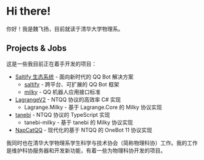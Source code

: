 # Hi there!

你好！我是魏飞扬，目前就读于清华大学物理系。

## Projects & Jobs

这是一些我目前正在着手开发的项目：

- [Saltify 生态系统](https://github.com/SaltifyDev) - 面向新时代的 QQ Bot 解决方案
  - [saltify](https://github.com/SaltifyDev/saltify) - 跨平台、可扩展的 QQ Bot 框架
  - [milky](https://github.com/SaltifyDev/milky) - QQ 机器人应用接口标准
- [LagrangeV2](https://github.com/LagrangeDev/LagrangeV2) - NTQQ 协议的高效率 C# 实现
  - Lagrange.Milky - 基于 Lagrange.Core 的 Milky 协议实现
- [tanebi](https://github.com/SaltifyDev/tanebi) - NTQQ 协议的 TypeScript 实现
  - tanebi-milky - 基于 tanebi 的 Milky 协议实现
- [NapCatQQ](https://github.com/NapNeko/NapCatQQ) - 现代化的基于 NTQQ 的 OneBot 11 协议实现

我同时也在清华大学物理系学生科学与技术协会（简称物理科协）工作。我的工作是维护科协服务器和开发新功能，有着一些为物理科协开发的项目。
